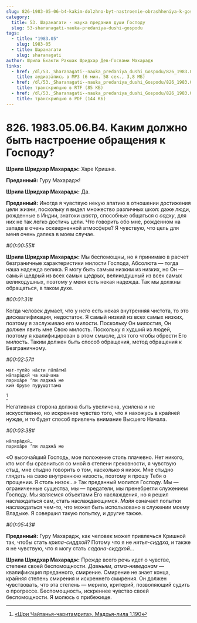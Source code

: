 ```yaml
---
slug: 826-1983-05-06-b4-kakim-dolzhno-byt-nastroenie-obrashheniya-k-gospodu
category:
  title: 53. Шаранагати - наука предания души Господу
  slug: 53-sharanagati-nauka-predaniya-dushi-gospodu
tags:
  - title: "1983.05"
    slug: 1983-05
  - title: Шаранагати
    slug: sharanagati
author: Шрила Бхакти Ракшак Шридхар Дев-Госвами Махарадж
links:
  - href: /dl/53._Sharanagati--nauka_predaniya_dushi_Gospodu/826_1983.05.06.B4_SridharMj_Kakim_doljno_byt_nastroyenie_obraweniya_k_Gospodu.mp3
    title: аудиозапись в MP3 (6 мин. 58 сек., 3,8 МБ)
  - href: /dl/53._Sharanagati--nauka_predaniya_dushi_Gospodu/826_1983.05.06.B4_SridharMj_Kakim_doljno_byt_nastroyenie_obraweniya_k_Gospodu.rtf
    title: транскрипцию в RTF (85 КБ)
  - href: /dl/53._Sharanagati--nauka_predaniya_dushi_Gospodu/826_1983.05.06.B4_SridharMj_Kakim_doljno_byt_nastroyenie_obraweniya_k_Gospodu.pdf
    title: транскрипцию в PDF (144 КБ)
---
```


# 826. 1983.05.06.B4. Каким должно быть настроение обращения к Господу?

**Шрила Шридхар Махарадж:** Харе Кришна.

**Преданный:** Гуру Махарадж!

**Шрила Шридхар Махарадж:** Да.

**Преданный:** Иногда я чувствую некую апатию в отношении достижения цели жизни, поскольку я видел множество различных школ: даже люди, рожденные в Индии, знатоки *шастр*, способные общаться с *садху*, для них не так легко достичь цели. Что говорить обо мне, рожденном на западе в очень оскверненной атмосфере? Я чувствую, что цель для меня очень далека в моем случае.

*#00:00:55#*

**Шрила Шридхар Махарадж:** Мы беспомощны, но я принимаю в расчет безграничные характеристики милости Господа, Абсолюта — тогда наша надежда велика. Я могу быть самым низким из низких, но Он — самый щедрый из всех самых щедрых, великодушный из всех самых великодушных, поэтому у меня есть некая надежда. Так мы должны обращаться, в таком духе.

*#00:01:31#*

Когда человек думает, что у него есть некая внутренняя чистота, то это дисквалификация, недостаток. Я самый низкий из всех самых низких, поэтому я заслуживаю его милости. Поскольку Он милостив, Он должен явить мне Свою милость. Поскольку я худший из людей, поэтому я квалифицирован в этом смысле, для того чтобы обрести Его милость. Таким должен быть способ обращения, метод обращения к Безграничному.

*#00:02:57#*

    мат-тулйо на̄сти па̄па̄тма̄
    на̄пара̄дхӣ ча каш́чана
    париха̄ре ‘пи ладжжа̄ ме
    ким̇ бруве пуруш̣оттама
[^_ftn1]

Негативная сторона должна быть увеличена, усилена и не искусственно, но искреннее чувство того, что я нахожусь в крайней нужде, и то будет способ привлечь внимание Высшего Начала.

*#00:03:38#*

    на̄пара̄дхӣ…
    париха̄ре ‘пи ладжжа̄ ме

«О высочайший Господь, мое положение столь плачевно. Нет никого, кто мог бы сравниться со мной в степени греховности, я чувствую стыд, мне стыдно говорить о том, насколько я низок. Мне стыдно глядеть на свою внутреннюю низость, поэтому я прошу Тебя о прощении. Я столь низок…» Так преданный молится Господу. Мы — ограниченные существа, мы — предатели, мы пренебрегли служением Господу. Мы являемся объектами Его наслаждения, но я решил наслаждаться сам, стать наслаждающимся. *Майя* означает попытки наслаждаться чем-то, что может быть использовано в служении моему Владыке. Я совершил такую попытку, и другие также.

*#00:05:43#*

**Преданный:** Гуру Махарадж, как человек может привлечься Кришной так, чтобы стать *крипа-сиддхой*? Потому что я не *нитья-сиддха*, и также я не чувствую, что я могу стать *садана-сиддхой*...

**Шрила Шридхар Махарадж:** Прежде всего речь идет о чувстве, степени своей беспомощности. *Даиньям*, *атма-ниведанам* — квалификация преданного, смирение. Смирение не знает конца, крайняя степень смирения и искреннего смирения. Он должен чувствовать, что эта степень — мерило, критерий, позволяющий судить о прогрессе. Беспомощность, искреннее чувство своей беспомощности. Я молюсь о прибежище.



[^_ftn1]: [«Шри Чайтанья-чаритамрита», Мадхья-лила 1.190](../notes/shri-chajtanya-charitamrita-madhya-lila/shri-chajtanya-charitamrita-madhya-lila-1-190.md)
